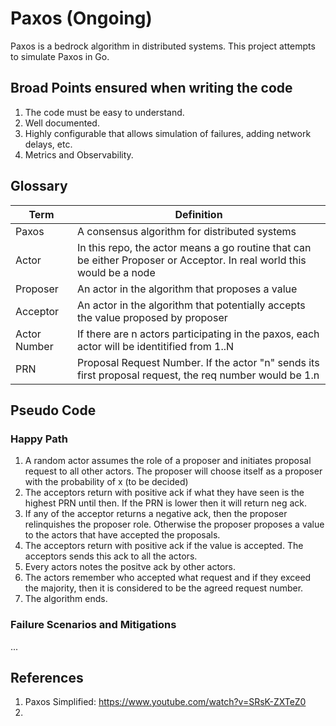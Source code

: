 # Paxos (Ongoing)
Paxos is a bedrock algorithm in distributed systems. This project attempts to simulate Paxos in Go.

## Broad Points ensured when writing the code
1. The code must be easy to understand. 
2. Well documented.
3. Highly configurable that allows simulation of failures, adding network delays, etc.
4. Metrics and Observability.



## Glossary
| Term          | Definition                                                                 |
|---------------|----------------------------------------------------------------------------|
|Paxos          | A consensus algorithm for distributed systems                              |
|Actor          | In this repo, the actor means a go routine that can be either Proposer or Acceptor. In real world this would be a node|
|Proposer       | An actor in the algorithm that proposes a value                            | 
|Acceptor       | An actor in the algorithm that potentially accepts the value proposed by proposer | 
|Actor Number   | If there are n actors participating in the paxos, each actor will be identitified from 1..N|
|PRN| Proposal Request Number. If the actor "n" sends its first proposal request, the req number would be 1.n |



## Pseudo Code
### Happy Path 
1. A random actor assumes the role of a proposer and initiates proposal request to all other actors. The proposer will choose itself as a proposer with the probability of x (to be decided)
2. The acceptors return with positive ack if what they have seen is the highest PRN until then. If the PRN is lower then it will return neg ack.
3. If any of the acceptor returns a negative ack, then the proposer relinquishes the proposer role. Otherwise the proposer proposes a value to the actors that have accepted the proposals. 
4. The acceptors return with positive ack if the value is accepted. The acceptors sends this ack to all the actors. 
5. Every actors notes the positve ack by other actors. 
6. The actors remember who accepted what request and if they exceed the majority, then it is considered to be the agreed request number. 
7. The algorithm ends. 

### Failure Scenarios and Mitigations
...


## References
1. Paxos Simplified: https://www.youtube.com/watch?v=SRsK-ZXTeZ0
2. 
